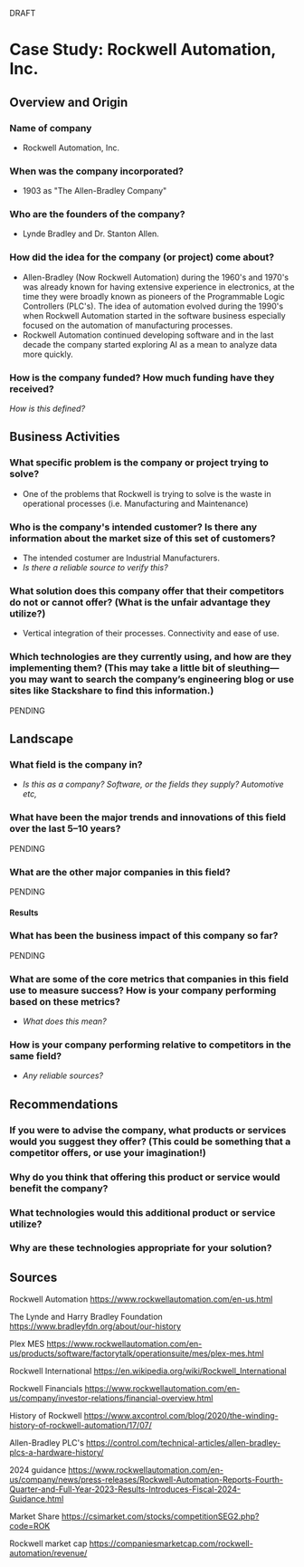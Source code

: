 DRAFT

# Case Study: Rockwell Automation, Inc.

## Overview and Origin

### **Name of company** 
* Rockwell Automation, Inc.

### **When was the company incorporated?**
* 1903 as "The Allen-Bradley Company"

### **Who are the founders of the company?**
* Lynde Bradley and Dr. Stanton Allen.

### **How did the idea for the company (or project) come about?**
* Allen-Bradley (Now Rockwell Automation) during the 1960's and 1970's was already known for having extensive experience in electronics, at the time they were broadly known as pioneers of the Programmable Logic Controllers (PLC's). The idea of automation evolved during the 1990's when Rockwell Automation started in the software business especially focused on the automation of manufacturing processes.
* Rockwell Automation continued developing software and in the last decade the company started exploring AI as a mean to analyze data more quickly.

### **How is the company funded? How much funding have they received?**

*How is this defined?*

## Business Activities

### **What specific problem is the company or project trying to solve?**
* One of the problems that Rockwell is trying to solve is the waste in operational processes (i.e. Manufacturing and Maintenance)

### **Who is the company's intended customer? Is there any information about the market size of this set of customers?**
* The intended costumer are Industrial Manufacturers.
* *Is there a reliable source to verify this?*

### **What solution does this company offer that their competitors do not or cannot offer? (What is the unfair advantage they utilize?)**
* Vertical integration of their processes. Connectivity and ease of use.

### **Which technologies are they currently using, and how are they implementing them? (This may take a little bit of sleuthing&mdash;you may want to search the company’s engineering blog or use sites like Stackshare to find this information.)**
PENDING

## **Landscape**

### **What field is the company in?**
* *Is this as a company? Software, or the fields they supply? Automotive etc,*

### **What have been the major trends and innovations of this field over the last 5&ndash;10 years?**
PENDING

### **What are the other major companies in this field?**
PENDING

#### **Results**

### **What has been the business impact of this company so far?**
PENDING

### **What are some of the core metrics that companies in this field use to measure success? How is your company performing based on these metrics?**
* *What does this mean?*

### **How is your company performing relative to competitors in the same field?**
* *Any reliable sources?*

## **Recommendations**

### **If you were to advise the company, what products or services would you suggest they offer? (This could be something that a competitor offers, or use your imagination!)**

### **Why do you think that offering this product or service would benefit the company?**

### **What technologies would this additional product or service utilize?**

### **Why are these technologies appropriate for your solution?**

## **Sources**

Rockwell Automation https://www.rockwellautomation.com/en-us.html

The Lynde and Harry Bradley Foundation https://www.bradleyfdn.org/about/our-history

Plex MES https://www.rockwellautomation.com/en-us/products/software/factorytalk/operationsuite/mes/plex-mes.html

Rockwell International https://en.wikipedia.org/wiki/Rockwell_International

Rockwell Financials https://www.rockwellautomation.com/en-us/company/investor-relations/financial-overview.html

History of Rockwell https://www.axcontrol.com/blog/2020/the-winding-history-of-rockwell-automation/17/07/

Allen-Bradley PLC's https://control.com/technical-articles/allen-bradley-plcs-a-hardware-history/

2024 guidance https://www.rockwellautomation.com/en-us/company/news/press-releases/Rockwell-Automation-Reports-Fourth-Quarter-and-Full-Year-2023-Results-Introduces-Fiscal-2024-Guidance.html

Market Share https://csimarket.com/stocks/competitionSEG2.php?code=ROK

Rockwell market cap https://companiesmarketcap.com/rockwell-automation/revenue/
